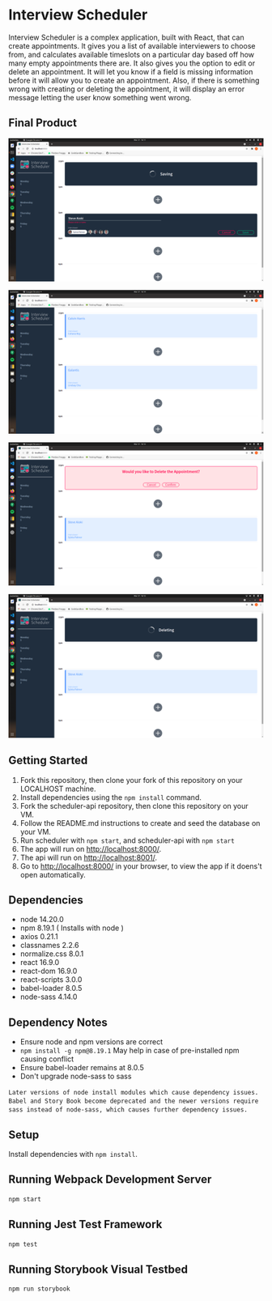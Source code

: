 # Interview Scheduler

Interview Scheduler is a complex application, built with React, that can create appointments. It gives you a list of available interviewers to choose from, and calculates available timeslots on a particular day based off how many empty appointments there are. It also gives you the option to edit or delete an appointment. It will let you know if a field is missing information before it will allow you to create an appointment. Also, if there is something wrong with creating or deleting the appointment, it will display an error message letting the user know something went wrong.  

## Final Product

!["Create"](https://github.com/nicholasrwx/Scheduler/blob/master/docs/Create.png?raw=true)

!["Show"](https://github.com/nicholasrwx/Scheduler/blob/master/docs/Show.png?raw=true)

!["Confirm"](https://github.com/nicholasrwx/Scheduler/blob/master/docs/Confirm.png?raw=true)

!["Delete"](https://github.com/nicholasrwx/Scheduler/blob/master/docs/Delete.png?raw=true)

## Getting Started

1. Fork this repository, then clone your fork of this repository on your LOCALHOST machine.
2. Install dependencies using the `npm install` command.
3. Fork the scheduler-api repository, then clone this repository on your VM.
4. Follow the README.md instructions to create and seed the database on your VM.
5. Run scheduler with `npm start`, and scheduler-api with `npm start`  
6. The app will run on <http://localhost:8000/>.
7. The api will run on <http://localhost:8001/>.
4. Go to <http://localhost:8000/> in your browser, to view the app if it doens't open automatically.


## Dependencies

 - node 14.20.0
 - npm 8.19.1 ( Installs with node )
 - axios 0.21.1
 - classnames 2.2.6
 - normalize.css 8.0.1
 - react 16.9.0
 - react-dom 16.9.0
 - react-scripts 3.0.0
 - babel-loader 8.0.5
 - node-sass 4.14.0

## Dependency Notes
  - Ensure node and npm versions are correct
  - ```npm install -g npm@8.19.1``` May help in case of pre-installed npm causing conflict
  - Ensure babel-loader remains at 8.0.5
  - Don't upgrade node-sass to sass

```Later versions of node install modules which cause dependency issues. Babel and Story Book become deprecated and the newer versions require sass instead of node-sass, which causes further dependency issues.```

## Setup
Install dependencies with `npm install`.

## Running Webpack Development Server

```sh
npm start
```

## Running Jest Test Framework

```sh
npm test
```

## Running Storybook Visual Testbed

```sh
npm run storybook
```
